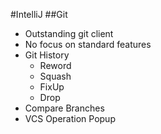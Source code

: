 #IntelliJ
##Git
- Outstanding git client
- No focus on standard features
- Git History
    - Reword
    - Squash
    - FixUp
    - Drop
- Compare Branches
- VCS Operation Popup
